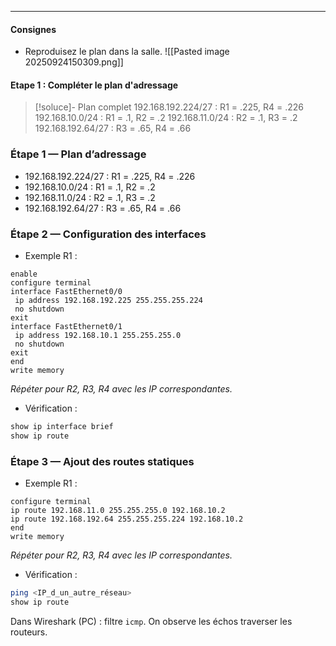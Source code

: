 ___
#### Consignes
 - Reproduisez le plan dans la salle.
![[Pasted image 20250924150309.png]]

#### Etape 1 : Compléter le plan d'adressage
> [!soluce]- Plan complet
> 192.168.192.224/27 : R1 = .225, R4 = .226
> 192.168.10.0/24 : R1 = .1, R2 = .2
> 192.168.11.0/24 : R2 = .1, R3 = .2
> 192.168.192.64/27 : R3 = .65, R4 = .66


### Étape 1 — Plan d’adressage
- 192.168.192.224/27 : R1 = .225, R4 = .226
- 192.168.10.0/24 : R1 = .1, R2 = .2
- 192.168.11.0/24 : R2 = .1, R3 = .2
- 192.168.192.64/27 : R3 = .65, R4 = .66

### Étape 2 — Configuration des interfaces
 - Exemple R1 :
``` cisco
enable
configure terminal
interface FastEthernet0/0
 ip address 192.168.192.225 255.255.255.224
 no shutdown
exit
interface FastEthernet0/1
 ip address 192.168.10.1 255.255.255.0
 no shutdown
exit
end
write memory
```
*Répéter pour R2, R3, R4 avec les IP correspondantes.*

 - Vérification :
``` bash
show ip interface brief
show ip route
```

### Étape 3 — Ajout des routes statiques
 - Exemple R1 :
``` cisco
configure terminal
ip route 192.168.11.0 255.255.255.0 192.168.10.2
ip route 192.168.192.64 255.255.255.224 192.168.10.2
end
write memory

```
*Répéter pour R2, R3, R4 avec les IP correspondantes.*

 - Vérification :
 ``` bash
ping <IP_d_un_autre_réseau>
show ip route
```

Dans Wireshark (PC) : filtre `icmp`. On observe les échos traverser les routeurs.
